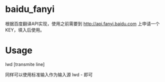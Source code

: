 # baidu_fanyi

根据百度翻译API实现，使用之前需要到 http://api.fanyi.baidu.com 上申请一个KEY，填入后使用。

# Usage
lwd [transmite line]

同样可以使用标准输入作为输入源 lwd - 即可

